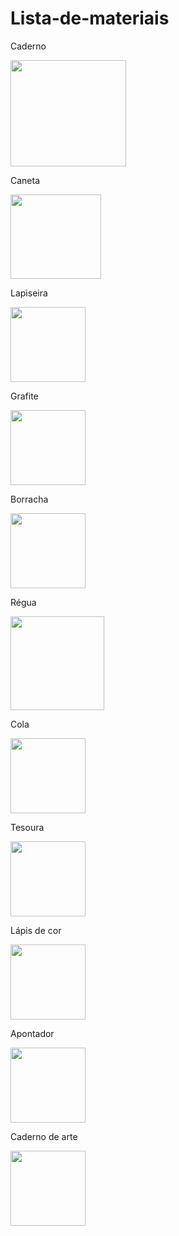 # Lista-de-materiais
 <!DOCTYPE HTML>
<html>
<html lang="pt-br">
 <head>
<p>Caderno</p>
<img src="https://d3efjz1jvymzgz.cloudfront.net/Custom/Content/Products/99/71/997104_caderno-universitario-capa-dura-zip-preto-80-folhas-tilibra_z1_636837463923005259.jpg" width=185 height=170>
<p>Caneta</p> <img src="https://http2.mlstatic.com/caneta-esferografica-bic-cristal-10-azul-200-unidades-D_NQ_NP_757674-MLB31027061766_062019-F.jpg" width=145 height=135>
<p>Lapiseira</p> <img src="https://http2.mlstatic.com/2x-lapiseira-faber-castell-1-tk-9500-2mm-1-tk-fine-05mm-D_NQ_NP_823845-MLB31186983333_062019-F.jpg" height=120>
<p>Grafite</p> <img src="https://images.tcdn.com.br/img/img_prod/1041033/grafite_para_lapiseira_hb_0_7mm_1055_1_1481906f56d9d912b7cb0391bcc5fa2d.jpg" height=120>
<p>Borracha</p> <img src="https://th.bing.com/th/id/R.b075702b2e3b42cf8493f3112766067e?rik=RGs7oV9kx4oZYw&pid=ImgRaw&r=0" height=120>
<p>Régua</p> <img src="https://th.bing.com/th/id/OIP.EeIQykpE_86PNr6iGGO53QHaHa?pid=ImgDet&rs=1" height=150>
<p>Cola</p> <img src="https://images.tcdn.com.br/img/img_prod/714393/cola_em_bastao_branca_pritt_40g_1469_1_20200227112819.jpg" height=120>
<p>Tesoura</p> <img src="https://www.papelariaartnova.com.br/img/products/tesoura-escolar-13cm-preta-jocar-office---leonora_1_650.jpg" height=120>
<p>Lápis de cor</p> <img src="https://global.cdn.magazord.com.br/6bpapelaria/img/2021/09/produto/185/lapis-de-cor-faber-castell-60-cores-3.jpg" height=120>
<p>Apontador</p> <img src="https://th.bing.com/th/id/R.dc00280545482c4246e0fc9c4b714e77?rik=pd00v1YOSUNlfg&pid=ImgRaw&r=0" height=120>
<p>Caderno de arte</p> <img src="https://img.elo7.com.br/product/zoom/122AD84/caderno-de-desenho-criancas.jpg" height=120>

